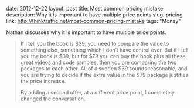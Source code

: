 date: 2012-12-22
layout: post
title: Most common pricing mistake
description: Why it is important to have multiple price points
slug: pricing
link: http://thinktraffic.net/most-common-pricing-mistake
tags: "Money"

Nathan discusses why it is important to have multiple price points.

> If I tell you the book is $39, you need to compare the value to something else, something which I don’t have control over. But if I tell you the book is $39, but for $79 you can buy the book plus all these great videos and code samples, then you are comparing the two packages to each other. All of a sudden $39 sounds reasonable, and you are trying to decide if the extra value in the $79 package justifies the price increase.
> 
> By adding a second offer, at a different price point, I completely changed the conversation.
